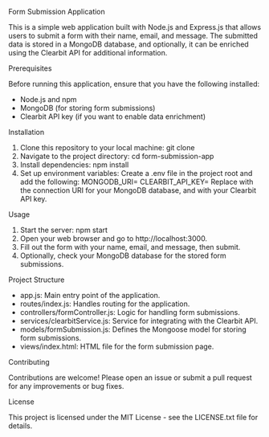 Form Submission Application

This is a simple web application built with Node.js and Express.js that allows users to submit a form with their name, email, and message. The submitted data is stored in a MongoDB database, and optionally, it can be enriched using the Clearbit API for additional information.

Prerequisites

Before running this application, ensure that you have the following installed:
- Node.js and npm
- MongoDB (for storing form submissions)
- Clearbit API key (if you want to enable data enrichment)

Installation

1. Clone this repository to your local machine:
   git clone <repository-url>
2. Navigate to the project directory:
   cd form-submission-app
3. Install dependencies:
   npm install
4. Set up environment variables:
   Create a .env file in the project root and add the following:
   MONGODB_URI=<your-mongodb-uri>
   CLEARBIT_API_KEY=<your-clearbit-api-key>
   Replace <your-mongodb-uri> with the connection URI for your MongoDB database, and <your-clearbit-api-key> with your Clearbit API key.

Usage

1. Start the server:
   npm start
2. Open your web browser and go to http://localhost:3000.
3. Fill out the form with your name, email, and message, then submit.
4. Optionally, check your MongoDB database for the stored form submissions.

Project Structure

- app.js: Main entry point of the application.
- routes/index.js: Handles routing for the application.
- controllers/formController.js: Logic for handling form submissions.
- services/clearbitService.js: Service for integrating with the Clearbit API.
- models/formSubmission.js: Defines the Mongoose model for storing form submissions.
- views/index.html: HTML file for the form submission page.

Contributing

Contributions are welcome! Please open an issue or submit a pull request for any improvements or bug fixes.

License

This project is licensed under the MIT License - see the LICENSE.txt file for details.
